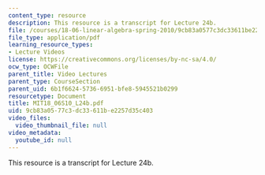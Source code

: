 ```yaml
---
content_type: resource
description: This resource is a transcript for Lecture 24b.
file: /courses/18-06-linear-algebra-spring-2010/9cb83a0577c3dc33611be2257d35c403_MIT18_06S10_L24b.pdf
file_type: application/pdf
learning_resource_types:
- Lecture Videos
license: https://creativecommons.org/licenses/by-nc-sa/4.0/
ocw_type: OCWFile
parent_title: Video Lectures
parent_type: CourseSection
parent_uid: 6b1f6624-5736-6951-bfe8-5945521b0299
resourcetype: Document
title: MIT18_06S10_L24b.pdf
uid: 9cb83a05-77c3-dc33-611b-e2257d35c403
video_files:
  video_thumbnail_file: null
video_metadata:
  youtube_id: null
---
```

This resource is a transcript for Lecture 24b.